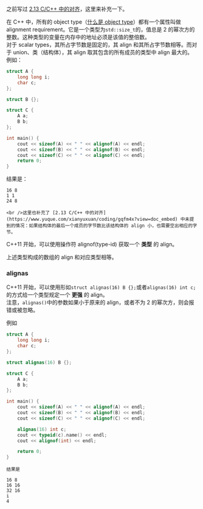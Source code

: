 之前写过 [2.13 C/C++ 中的对齐](https://www.yuque.com/xianyuxuan/coding/gqfm4x?view=doc_embed)，这里来补充一下。

在 C++ 中，所有的 object type（[什么是 object type](https://www.yuque.com/xianyuxuan/coding/cpp_lang_type#DoX08)）都有一个属性叫做 alignment requirement。它是一个类型为`std::size_t`的，值总是 2 的幂次方的整数。这种类型的变量在内存中的地址必须是该值的整倍数。<br />对于 scalar types，其所占字节数是固定的，其 align 和其所占字节数相等。而对于 union、类（结构体），其 align 取其包含的所有成员的类型中 align 最大的。例如：
```cpp
struct A {
    long long i;
    char c;
};

struct B {};

struct C {
    A a;
    B b;
};

int main() {
    cout << sizeof(A) << " " << alignof(A) << endl;
    cout << sizeof(B) << " " << alignof(B) << endl;
    cout << sizeof(C) << " " << alignof(C) << endl;
    return 0;
}
```
 结果是：
```
16 8
1 1
24 8
```
	<br />这里也补充了 [2.13 C/C++ 中的对齐](https://www.yuque.com/xianyuxuan/coding/gqfm4x?view=doc_embed) 中未提到的情况：如果结构体的最后一个成员的字节数比该结构体的 align 小，也需要空出相应的字节。

C++11 开始，可以使用操作符 alignof(type-id) 获取一个 **类型** 的 align。

上述类型构成的数组的 align 和对应类型相等。

### alignas
C++11 开始，可以使用形如`struct alignas(16) B {};`或者`alignas(16) int c;`的方式给一个类型规定一个 **更强** 的 align。<br />注意，`alignas()`中的参数如果小于原来的 align，或者不为 2 的幂次方，则会报错或被忽略。

例如
```cpp
struct A {
    long long i;
    char c;
};

struct alignas(16) B {};

struct C {
    A a;
    B b;
};

int main() {
    cout << sizeof(A) << " " << alignof(A) << endl;
    cout << sizeof(B) << " " << alignof(B) << endl;
    cout << sizeof(C) << " " << alignof(C) << endl;

    alignas(16) int c;
    cout << typeid(c).name() << endl;
    cout << alignof(int) << endl;

    return 0;
}
```
	结果是
```
16 8
16 16
32 16
i
4
```
